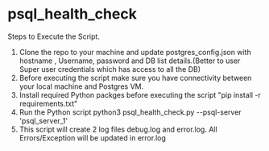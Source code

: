 # psql_health_check
Steps to Execute the Script.
1. Clone the repo to your machine and update postgres_config.json with hostname , Username, password and DB list details.(Better to user Super user credentials which has access to all the DB)
2. Before executing the script make sure you have connectivity between your local machine and Postgres VM.
3. Install required Python packges before executing the script "pip install -r requirements.txt"
4. Run the Python script python3 psql_health_check.py --psql-server 'psql_server_1'
5. This script will create 2 log files debug.log and error.log. All Errors/Exception will be updated in error.log

